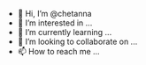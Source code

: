 - 👋 Hi, I’m @chetanna
- 👀 I’m interested in ...
- 🌱 I’m currently learning ...
- 💞️ I’m looking to collaborate on ...
- 📫 How to reach me ...

<!---
chetanna/chetanna is a ✨ special ✨ repository because its `README.md` (this file) appears on your GitHub profile.
You can click the Preview link to take a look at your changes.
--->
